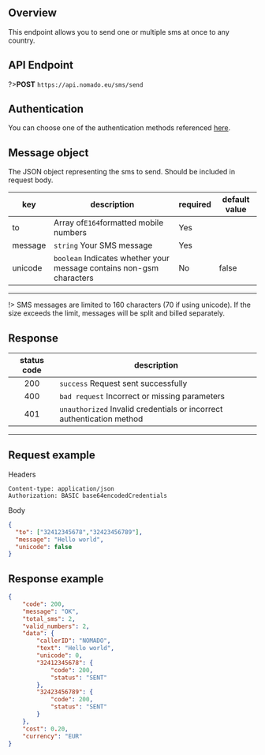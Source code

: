 ## Overview
This endpoint allows you to send one or multiple sms at once to any country.

## API Endpoint

?>**POST** `https://api.nomado.eu/sms/send`

## Authentication
You can choose one of the authentication methods referenced [here](/authentication.md).

## Message object
The JSON object representing the sms to send. Should be included in request body.

| key | description | required | default value |
|---|---|---|---|
|to|Array of`E164`formatted mobile numbers | Yes |  |
|message|`string` Your SMS message| Yes | |
|unicode|`boolean` Indicates whether your message contains non-gsm characters | No | false |

---

!> SMS messages are limited to 160 characters (70 if using unicode). If the size exceeds the limit, messages will be split and billed separately.

## Response

| status code | description |
|:---:|---|
|200|`success` Request sent successfully |
|400|`bad request` Incorrect or missing parameters |
|401|`unauthorized` Invalid credentials or incorrect authentication method |

___

## Request example
Headers
```
Content-type: application/json
Authorization: BASIC base64encodedCredentials
```
Body
```json
{
  "to": ["32412345678","32423456789"],
  "message": "Hello world",
  "unicode": false
}
```


## Response example
```json
{
    "code": 200,
    "message": "OK",
    "total_sms": 2,
    "valid_numbers": 2,
    "data": {
        "callerID": "NOMADO",
        "text": "Hello world",
        "unicode": 0,
        "32412345678": {
            "code": 200,
            "status": "SENT"
        },
        "32423456789": {
            "code": 200,
            "status": "SENT"
        }
    },
    "cost": 0.20,
    "currency": "EUR"
}
```
